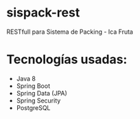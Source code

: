 # sispack-rest
RESTfull para Sistema de Packing - Ica Fruta

# Tecnologías usadas: 
- Java 8
- Spring Boot
- Spring Data (JPA)
- Spring Security
- PostgreSQL
